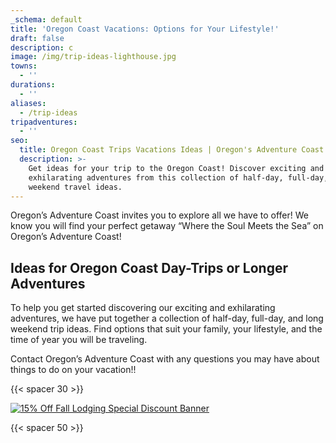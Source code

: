 ```yaml
---
_schema: default
title: 'Oregon Coast Vacations: Options for Your Lifestyle!'
draft: false
description: c
image: /img/trip-ideas-lighthouse.jpg
towns:
  - ''
durations:
  - ''
aliases:
  - /trip-ideas
tripadventures:
  - ''
seo:
  title: Oregon Coast Trips Vacations Ideas | Oregon's Adventure Coast
  description: >-
    Get ideas for your trip to the Oregon Coast! Discover exciting and
    exhilarating adventures from this collection of half-day, full-day, and long
    weekend travel ideas.
---
```

Oregon’s Adventure Coast invites you to explore all we have to offer! We know you will find your perfect getaway “Where the Soul Meets the Sea” on Oregon’s Adventure Coast!

## Ideas for Oregon Coast Day-Trips or Longer Adventures

To help you get started discovering our exciting and exhilarating adventures, we have put together a collection of half-day, full-day, and long weekend trip ideas. Find options that suit your family, your lifestyle, and the time of year you will be traveling.

Contact Oregon’s Adventure Coast with any questions you may have about things to do on your vacation!!

{{< spacer 30 >}}

<a href="/fall15"><img src="/img/fall15-695x100-09-25.jpg" alt="15% Off Fall Lodging Special Discount Banner"></a>

{{< spacer 50 >}}